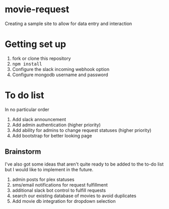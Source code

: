 # movie-request
Creating a sample site to allow for data entry and interaction

# Getting set up
1. fork or clone this repository
1. <kbd>npm install</kbd>
1. Configure the slack incoming webhook option
1. Configure mongodb username and password

# To do list
In no particular order
1. Add slack announcement
1. Add admin authentication (higher priority)
1. Add ability for admins to change request statuses (higher priority)
1. Add bootstrap for better looking page

## Brainstorm
I've also got some ideas that aren't quite ready to be added to the to-do list but I would like to implement in the future.
1. admin posts for plex statuses
1. sms/email notifications for request fulfillment
1. additional slack bot control to fulfill requests
1. search our existing database of movies to avoid duplicates
1. Add movie db integration for dropdown selection
